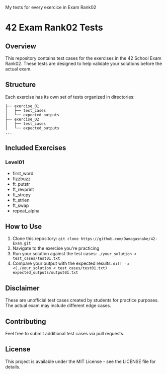My tests for every exercice in Exam Rank02
# 42 Exam Rank02 Tests

## Overview
This repository contains test cases for the exercises in the 42 School Exam Rank02. These tests are designed to help validate your solutions before the actual exam.

## Structure
Each exercise has its own set of tests organized in directories:

```
├── exercise_01
│   ├── test_cases
│   └── expected_outputs
├── exercise_02
│   ├── test_cases
│   └── expected_outputs
...
```

## Included Exercises
### Level01
- first_word
- fizzbuzz
- ft_putstr
- ft_revprint
- ft_strcpy
- ft_strlen
- ft_swap
- repeat_alpha

## How to Use
1. Clone this repository: `git clone https://github.com/Damagasnake/42-Exam.git`
2. Navigate to the exercise you're practicing
3. Run your solution against the test cases: `./your_solution < test_cases/test01.txt`
4. Compare your output with the expected results: `diff -u <(./your_solution < test_cases/test01.txt) expected_outputs/output01.txt`


## Disclaimer
These are unofficial test cases created by students for practice purposes. The actual exam may include different edge cases.

## Contributing
Feel free to submit additional test cases via pull requests.

## License
This project is available under the MIT License - see the LICENSE file for details.
